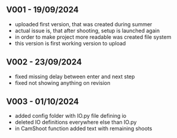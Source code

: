 ## V001 - 19/09/2024
- uploaded first version, that was created during summer
- actual issue is, that after shooting, setup is launched again
- in order to make project more readable was created file system
- this version is first working version to upload

## V002 - 23/09/2024
- fixed missing delay between enter and next step
- fixed not showing anything on revision

## V003 - 01/10/2024
- added config folder with IO.py file defining io
- deleted IO definitions everywhere else than IO.py
- in CamShoot function added text with remaining shoots
